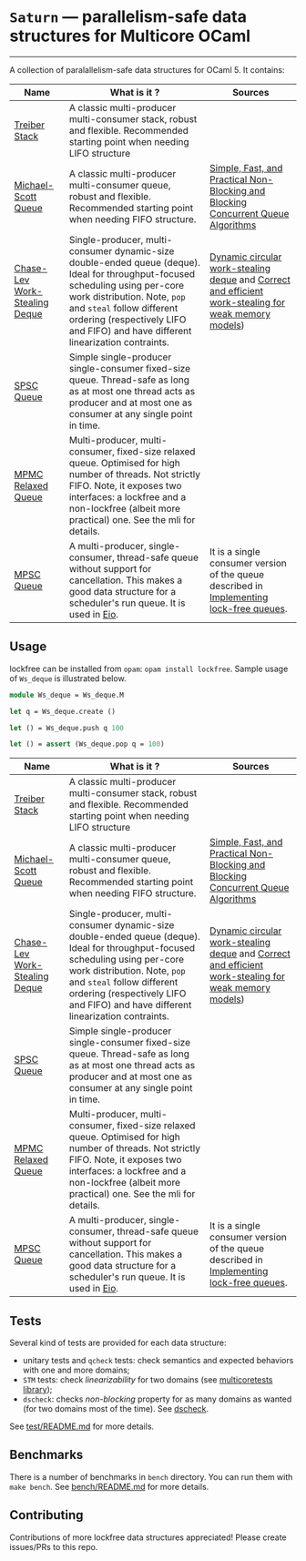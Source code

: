 # `Saturn` — parallelism-safe data structures for Multicore OCaml

---

A collection of paralallelism-safe data structures for OCaml 5. It contains:

| Name                                               | What is it ?                                                                                                                                                                                                                                                                   | Sources                                                                                                                                                                                                      |
| -------------------------------------------------- | ------------------------------------------------------------------------------------------------------------------------------------------------------------------------------------------------------------------------------------------------------------------------------ | ------------------------------------------------------------------------------------------------------------------------------------------------------------------------------------------------------------ |
| [Treiber Stack](src/treiber_stack.mli)             | A classic multi-producer multi-consumer stack, robust and flexible. Recommended starting point when needing LIFO structure                                                                                                                                                     |                                                                                                                                                                                                              |
| [Michael-Scott Queue](src/michael_scott_queue.mli) | A classic multi-producer multi-consumer queue, robust and flexible. Recommended starting point when needing FIFO structure.                                                                                                                                                    | [Simple, Fast, and Practical Non-Blocking and Blocking Concurrent Queue Algorithms](https://www.cs.rochester.edu/~scott/papers/1996_PODC_queues.pdf)                                                         |
| [Chase-Lev Work-Stealing Deque](src/ws_deque.mli)  | Single-producer, multi-consumer dynamic-size double-ended queue (deque). Ideal for throughput-focused scheduling using per-core work distribution. Note, `pop` and `steal` follow different ordering (respectively LIFO and FIFO) and have different linearization contraints. | [Dynamic circular work-stealing deque](https://dl.acm.org/doi/10.1145/1073970.1073974) and [Correct and efficient work-stealing for weak memory models](https://dl.acm.org/doi/abs/10.1145/2442516.2442524)) |
| [SPSC Queue](src/spsc_queue.mli)                   | Simple single-producer single-consumer fixed-size queue. Thread-safe as long as at most one thread acts as producer and at most one as consumer at any single point in time.                                                                                                   |                                                                                                                                                                                                              |
| [MPMC Relaxed Queue](src/mpmc_relaxed_queue.mli)   | Multi-producer, multi-consumer, fixed-size relaxed queue. Optimised for high number of threads. Not strictly FIFO. Note, it exposes two interfaces: a lockfree and a non-lockfree (albeit more practical) one. See the mli for details.                                        |                                                                                                                                                                                                              |
| [MPSC Queue](src/mpsc_queue.mli)                   | A multi-producer, single-consumer, thread-safe queue without support for cancellation. This makes a good data structure for a scheduler's run queue. It is used in [Eio](https://github.com/ocaml-multicore/eio).                                                              | It is a single consumer version of the queue described in [Implementing lock-free queues](https://people.cs.pitt.edu/~jacklange/teaching/cs2510-f12/papers/implementing_lock_free.pdf).                      |

## Usage

lockfree can be installed from `opam`: `opam install lockfree`. Sample usage of
`Ws_deque` is illustrated below.

```ocaml
module Ws_deque = Ws_deque.M

let q = Ws_deque.create ()

let () = Ws_deque.push q 100

let () = assert (Ws_deque.pop q = 100)
```

| Name                                               | What is it ?                                                                                                                                                                                                                                                                   | Sources                                                                                                                                                                                                      |
| -------------------------------------------------- | ------------------------------------------------------------------------------------------------------------------------------------------------------------------------------------------------------------------------------------------------------------------------------ | ------------------------------------------------------------------------------------------------------------------------------------------------------------------------------------------------------------ |
| [Treiber Stack](src/treiber_stack.mli)             | A classic multi-producer multi-consumer stack, robust and flexible. Recommended starting point when needing LIFO structure                                                                                                                                                     |                                                                                                                                                                                                              |
| [Michael-Scott Queue](src/michael_scott_queue.mli) | A classic multi-producer multi-consumer queue, robust and flexible. Recommended starting point when needing FIFO structure.                                                                                                                                                    | [Simple, Fast, and Practical Non-Blocking and Blocking Concurrent Queue Algorithms](https://www.cs.rochester.edu/~scott/papers/1996_PODC_queues.pdf)                                                         |
| [Chase-Lev Work-Stealing Deque](src/ws_deque.mli)  | Single-producer, multi-consumer dynamic-size double-ended queue (deque). Ideal for throughput-focused scheduling using per-core work distribution. Note, `pop` and `steal` follow different ordering (respectively LIFO and FIFO) and have different linearization contraints. | [Dynamic circular work-stealing deque](https://dl.acm.org/doi/10.1145/1073970.1073974) and [Correct and efficient work-stealing for weak memory models](https://dl.acm.org/doi/abs/10.1145/2442516.2442524)) |
| [SPSC Queue](src/spsc_queue.mli)                   | Simple single-producer single-consumer fixed-size queue. Thread-safe as long as at most one thread acts as producer and at most one as consumer at any single point in time.                                                                                                   |                                                                                                                                                                                                              |
| [MPMC Relaxed Queue](src/mpmc_relaxed_queue.mli)   | Multi-producer, multi-consumer, fixed-size relaxed queue. Optimised for high number of threads. Not strictly FIFO. Note, it exposes two interfaces: a lockfree and a non-lockfree (albeit more practical) one. See the mli for details.                                        |                                                                                                                                                                                                              |
| [MPSC Queue](src/mpsc_queue.mli)                   | A multi-producer, single-consumer, thread-safe queue without support for cancellation. This makes a good data structure for a scheduler's run queue. It is used in [Eio](https://github.com/ocaml-multicore/eio).                                                              | It is a single consumer version of the queue described in [Implementing lock-free queues](https://people.cs.pitt.edu/~jacklange/teaching/cs2510-f12/papers/implementing_lock_free.pdf).                      |

## Tests

Several kind of tests are provided for each data structure:

- unitary tests and `qcheck` tests: check semantics and expected behaviors with
  one and more domains;
- `STM` tests: check _linearizability_ for two domains (see
  [multicoretests library](https://github.com/ocaml-multicore/multicoretests));
- `dscheck`: checks _non-blocking_ property for as many domains as wanted (for
  two domains most of the time). See
  [dscheck](https://github.com/ocaml-multicore/dscheck).

See [test/README.md](test/README.md) for more details.

## Benchmarks

There is a number of benchmarks in `bench` directory. You can run them with
`make bench`. See [bench/README.md](bench/README.md) for more details.

## Contributing

Contributions of more lockfree data structures appreciated! Please create
issues/PRs to this repo.
